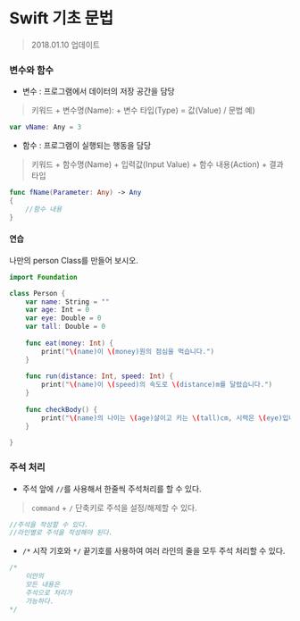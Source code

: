 # Swift 기초 문법
> 2018.01.10 업데이트

### 변수와 함수
* 변수 : 프로그램에서 데이터의 저장 공간을 담당
> 키워드 + 변수명(Name): + 변수 타입(Type) = 값(Value) / 문법 예)
```swift
var vName: Any = 3
```
* 함수 : 프로그램이 실행되는 행동을 담당
> 키워드 + 함수명(Name) + 입력값(Input Value) + 함수 내용(Action) + 결과 타입
```swift
func fName(Parameter: Any) -> Any
{
    //함수 내용
}
```


#### 연습
나만의 person Class를 만들어 보시오.
```swift
import Foundation

class Person {
    var name: String = ""
    var age: Int = 0
    var eye: Double = 0
    var tall: Double = 0
    
    func eat(money: Int) {
        print("\(name)이 \(money)원의 점심을 먹습니다.")
    }
    
    func run(distance: Int, speed: Int) {
        print("\(name)이 \(speed)의 속도로 \(distance)m를 달렸습니다.")
    }
    
    func checkBody() {
        print("\(name)의 나이는 \(age)살이고 키는 \(tall)cm, 시력은 \(eye)입니다.")
    }
    
}
```

### 주석 처리
* 주석 앞에 `//`를 사용해서 한줄씩 주석처리를 할 수 있다.
> `command` + `/` 단축키로 주석을 설정/해제할 수 있다.
```swift
//주석을 작성할 수 있다.
//라인별로 주석을 작성해야 된다.
```
* `/*` 시작 기호와 `*/` 끝기호를 사용하여 여러 라인의 줄을 모두 주석 처리할 수 있다.
```swift
/*
    이안의
    모든 내용은
    주석으로 처리가
    가능하다.
*/
```

